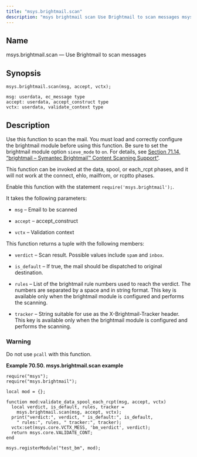 ```yaml
---
title: "msys.brightmail.scan"
description: "msys brightmail scan Use Brightmail to scan messages msys brightmail scan msg accept vctx Use this function to scan the mail You must load and correctly configure the brightmail module before using this function Be sure to set the brightmail module option sieve mode to on For details see Section..."
---
```


<a name="lua.ref.msys.brightmail.scan"></a> 
## Name

msys.brightmail.scan — Use Brightmail to scan messages

<a name="idp17587824"></a> 
## Synopsis

`msys.brightmail.scan(msg, accept, vctx);`

```
msg: userdata, ec_message type
accept: userdata, accept_construct type
vctx: userdata, validate_context type
```
<a name="idp17590912"></a> 
## Description

Use this function to scan the mail. You must load and correctly configure the brightmail module before using this function. Be sure to set the brightmail module option `sieve_mode` to `on`. For details, see [Section 71.14, “brightmail – Symantec Brightmail™ Content Scanning Support”](modules.brightmail "71.14. brightmail – Symantec Brightmail™ Content Scanning Support").

This function can be invoked at the data, spool, or each_rcpt phases, and it will not work at the connect, ehlo, mailfrom, or rcptto phases.

Enable this function with the statement `require('msys.brightmail');`.

It takes the following parameters:

*   `msg` – Email to be scanned

*   `accept` – accept_construct

*   `vctx` – Validation context

This function returns a tuple with the following members:

*   `verdict` – Scan result. Possible values include `spam` and `inbox`.

*   `is_default` – If true, the mail should be dispatched to original destination.

*   `rules` – List of the brightmail rule numbers used to reach the verdict. The numbers are separated by a space and in string format. This key is available only when the brightmail module is configured and performs the scanning.

*   `tracker` – String suitable for use as the X-Brightmail-Tracker header. This key is available only when the brightmail module is configured and performs the scanning.

### Warning

Do not use `pcall` with this function.

<a name="lua.ref.msys.brightmail.scan.example"></a> 

**Example 70.50. msys.brightmail.scan example**

```
require("msys");
require("msys.brightmail");

local mod = {};

function mod:validate_data_spool_each_rcpt(msg, accept, vctx)
  local verdict, is_default, rules, tracker =
    msys.brightmail.scan(msg, accept, vctx);
  print("verdict:", verdict, " is_default:", is_default,
    " rules:", rules, " tracker:", tracker);
  vctx:set(msys.core.VCTX_MESS, 'bm_verdict', verdict);
  return msys.core.VALIDATE_CONT;
end

msys.registerModule("test_bm", mod);
```